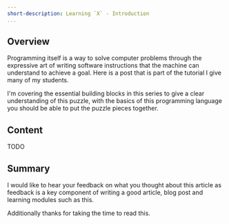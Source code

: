 ```yaml
---
short-description: Learning `X` - Introduction
...
```


## Overview

Programming itself is a way to solve computer problems through the expressive
art of writing software instructions that the machine can understand to achieve
a goal. Here is a post that is part of the tutorial I give many of my students.

I'm covering the essential building blocks in this series to give a clear
understanding of this puzzle, with the basics of this programming language you
should be able to put the puzzle pieces together.

## Content

TODO

## Summary

I would like to hear your feedback on what you thought about this article as
feedback is a key component of writing a good article, blog post and learning
modules such as this.

Additionally thanks for taking the time to read this.
